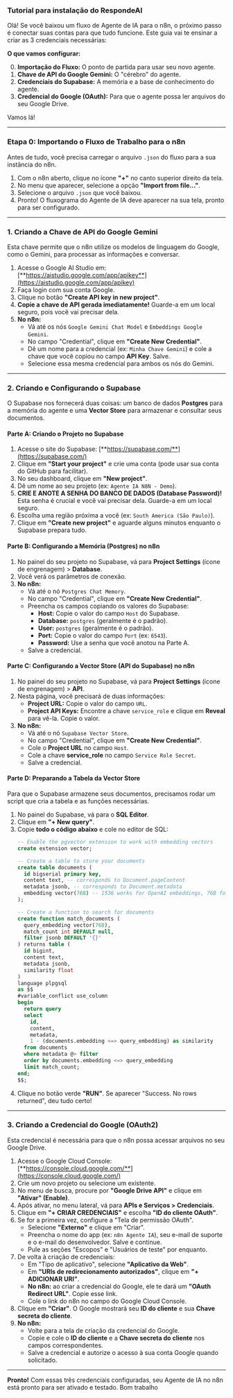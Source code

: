 
### Tutorial para instalação do RespondeAI

Olá! Se você baixou um fluxo de Agente de IA para o n8n, o próximo passo é conectar suas contas para que tudo funcione. Este guia vai te ensinar a criar as 3 credenciais necessárias:

**O que vamos configurar:**

0.  **Importação do Fluxo:** O ponto de partida para usar seu novo agente.
1.  **Chave de API do Google Gemini:** O "cérebro" do agente.
2.  **Credenciais do Supabase:** A memória e a base de conhecimento do agente.
3.  **Credencial do Google (OAuth):** Para que o agente possa ler arquivos do seu Google Drive.


Vamos lá!

---

### Etapa 0: Importando o Fluxo de Trabalho para o n8n

Antes de tudo, você precisa carregar o arquivo `.json` do fluxo para a sua instância do n8n.

1.  Com o n8n aberto, clique no ícone **"+"** no canto superior direito da tela.
2.  No menu que aparecer, selecione a opção **"Import from file..."**.
3.  Selecione o arquivo `.json` que você baixou.
4.  Pronto! O fluxograma do Agente de IA deve aparecer na sua tela, pronto para ser configurado.



---

### 1. Criando a Chave de API do Google Gemini

Esta chave permite que o n8n utilize os modelos de linguagem do Google, como o Gemini, para processar as informações e conversar.

1.  Acesse o Google AI Studio em: [**https://aistudio.google.com/app/apikey**](https://aistudio.google.com/app/apikey)
2.  Faça login com sua conta Google.
3.  Clique no botão **"Create API key in new project"**.
4.  **Copie a chave de API gerada imediatamente!** Guarde-a em um local seguro, pois você vai precisar dela.
5.  **No n8n:**
    *   Vá até os nós `Google Gemini Chat Model` e `Embeddings Google Gemini`.
    *   No campo "Credential", clique em **"Create New Credential"**.
    *   Dê um nome para a credencial (ex: `Minha Chave Gemini`) e cole a chave que você copiou no campo **API Key**. Salve.
    *   Selecione essa mesma credencial para ambos os nós do Gemini.

---



### 2. Criando e Configurando o Supabase

O Supabase nos fornecerá duas coisas: um banco de dados **Postgres** para a memória do agente e uma **Vector Store** para armazenar e consultar seus documentos.

#### Parte A: Criando o Projeto no Supabase

1.  Acesse o site do Supabase: [**https://supabase.com/**](https://supabase.com/)
2.  Clique em **"Start your project"** e crie uma conta (pode usar sua conta do GitHub para facilitar).
3.  No seu dashboard, clique em **"New project"**.
4.  Dê um nome ao seu projeto (ex: `Agente IA N8N - Demo`).
5.  **CRIE E ANOTE A SENHA DO BANCO DE DADOS (Database Password)!** Esta senha é crucial e você vai precisar dela. Guarde-a em um local seguro.
6.  Escolha uma região próxima a você (ex: `South America (São Paulo)`).
7.  Clique em **"Create new project"** e aguarde alguns minutos enquanto o Supabase prepara tudo.

#### Parte B: Configurando a Memória (Postgres) no n8n

1.  No painel do seu projeto no Supabase, vá para **Project Settings** (ícone de engrenagem) > **Database**.
2.  Você verá os parâmetros de conexão.
3.  **No n8n:**
    *   Vá até o nó `Postgres Chat Memory`.
    *   No campo "Credential", clique em **"Create New Credential"**.
    *   Preencha os campos copiando os valores do Supabase:
        *   **Host:** Copie o valor do campo `Host` do Supabase.
        *   **Database:** `postgres` (geralmente é o padrão).
        *   **User:** `postgres` (geralmente é o padrão).
        *   **Port:** Copie o valor do campo `Port` (ex: `6543`).
        *   **Password:** Use a senha que você anotou na Parte A.
    *   Salve a credencial.



#### Parte C: Configurando a Vector Store (API do Supabase) no n8n

1.  No painel do seu projeto no Supabase, vá para **Project Settings** (ícone de engrenagem) > **API**.
2.  Nesta página, você precisará de duas informações:
    *   **Project URL:** Copie o valor do campo `URL`.
    *   **Project API Keys:** Encontre a chave `service_role` e clique em **Reveal** para vê-la. Copie o valor.
3.  **No n8n:**
    *   Vá até o nó `Supabase Vector Store`.
    *   No campo "Credential", clique em **"Create New Credential"**.
    *   Cole o **Project URL** no campo `Host`.
    *   Cole a chave **service_role** no campo `Service Role Secret`.
    *   Salve a credencial.

#### Parte D: Preparando a Tabela da Vector Store

Para que o Supabase armazene seus documentos, precisamos rodar um script que cria a tabela e as funções necessárias.

1.  No painel do Supabase, vá para o **SQL Editor**.
2.  Clique em **"+ New query"**.
3.  Copie **todo o código abaixo** e cole no editor de SQL:
    ```sql
    -- Enable the pgvector extension to work with embedding vectors
    create extension vector;
    
    -- Create a table to store your documents
    create table documents (
      id bigserial primary key,
      content text, -- corresponds to Document.pageContent
      metadata jsonb, -- corresponds to Document.metadata
      embedding vector(768) -- 1536 works for OpenAI embeddings, 768 for Gemini
    );
    
    -- Create a function to search for documents
    create function match_documents (
      query_embedding vector(768),
      match_count int DEFAULT null,
      filter jsonb DEFAULT '{}'
    ) returns table (
      id bigint,
      content text,
      metadata jsonb,
      similarity float
    )
    language plpgsql
    as $$
    #variable_conflict use_column
    begin
      return query
      select
        id,
        content,
        metadata,
        1 - (documents.embedding <=> query_embedding) as similarity
      from documents
      where metadata @> filter
      order by documents.embedding <=> query_embedding
      limit match_count;
    end;
    $$;
    ```
4.  Clique no botão verde **"RUN"**. Se aparecer "Success. No rows returned", deu tudo certo!

---

### 3. Criando a Credencial do Google (OAuth2)

Esta credencial é necessária para que o n8n possa acessar arquivos no seu Google Drive.

1.  Acesse o Google Cloud Console: [**https://console.cloud.google.com/**](https://console.cloud.google.com/)
2.  Crie um novo projeto ou selecione um existente.
3.  No menu de busca, procure por **"Google Drive API"** e clique em **"Ativar" (Enable)**.
4.  Após ativar, no menu lateral, vá para **APIs e Serviços > Credenciais**.
5.  Clique em **"+ CRIAR CREDENCIAIS"** e escolha **"ID do cliente OAuth"**.
6.  Se for a primeira vez, configure a "Tela de permissão OAuth".
    *   Selecione **"Externo"** e clique em "Criar".
    *   Preencha o nome do app (ex: `n8n Agente IA`), seu e-mail de suporte e o e-mail do desenvolvedor. Salve e continue.
    *   Pule as seções "Escopos" e "Usuários de teste" por enquanto.
7.  De volta à criação de credenciais:
    *   Em "Tipo de aplicativo", selecione **"Aplicativo da Web"**.
    *   Em **"URIs de redirecionamento autorizados"**, clique em **"+ ADICIONAR URI"**.
    *   **No n8n:** ao criar a credencial do Google, ele te dará um **"OAuth Redirect URL"**. Copie esse link.
    *   Cole o link do n8n no campo do Google Cloud Console.
8.  Clique em **"Criar"**. O Google mostrará seu **ID do cliente** e sua **Chave secreta do cliente**.
9.  **No n8n:**
    *   Volte para a tela de criação da credencial do Google.
    *   Copie e cole o **ID do cliente** e a **Chave secreta do cliente** nos campos correspondentes.
    *   Salve a credencial e autorize o acesso à sua conta Google quando solicitado.

---

**Pronto!** Com essas três credenciais configuradas, seu Agente de IA no n8n está pronto para ser ativado e testado. Bom trabalho
